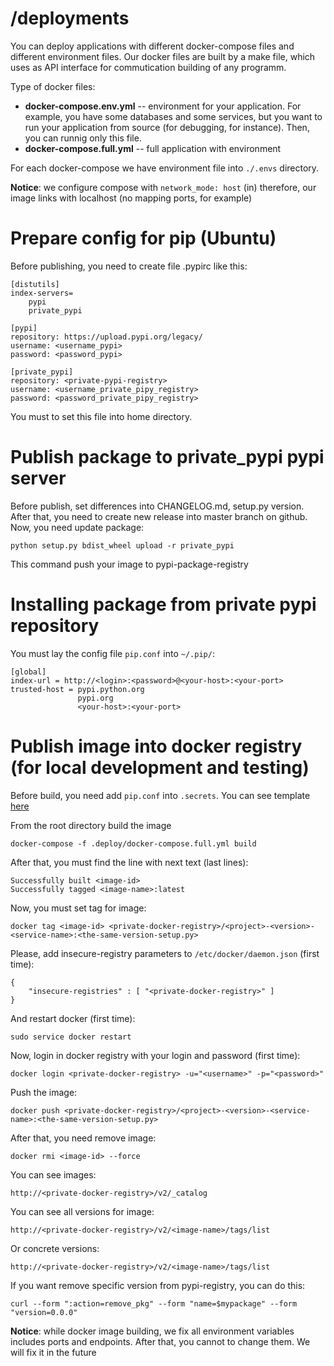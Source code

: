 # /deployments

You can deploy applications with different docker-compose files and different environment files. Our docker files are built by a make file, which uses as API interface for commutication building of any programm.

Type of docker files:

* **docker-compose.env.yml** -- environment for your application. For example, you have some databases and some services, but you want to run your application from source (for debugging, for instance). Then, you can runnig only this file.
* **docker-compose.full.yml** -- full application with environment

For each docker-compose we have environment file into `./.envs` directory.

**Notice**: we configure compose with `network_mode: host` (in) therefore, our image links with localhost (no mapping ports, for example)


# Prepare config for pip (Ubuntu)

Before publishing, you need to create file .pypirc like this:

    [distutils]
    index-servers=
        pypi
        private_pypi
    
    [pypi]
    repository: https://upload.pypi.org/legacy/ 
    username: <username_pypi>
    password: <password_pypi>
    
    [private_pypi]
    repository: <private-pypi-registry>
    username: <username_private_pipy_registry>
    password: <password_private_pipy_registry>
    
You must to set this file into home directory. 

# Publish package to private_pypi pypi server

Before publish, set differences into CHANGELOG.md, setup.py version. After that, you need to create new release into master branch on 
github. Now, you need update package:

    python setup.py bdist_wheel upload -r private_pypi
    
This command push your image to pypi-package-registry

# Installing package from private pypi repository

You must lay the config file `pip.conf` into `~/.pip/`:

    [global]
    index-url = http://<login>:<password>@<your-host>:<your-port>
    trusted-host = pypi.python.org
                   pypi.org
                   <your-host>:<your-port>

# Publish image into docker registry (for local development and testing)

Before build, you need add `pip.conf` into `.secrets`. You can see template [here](https://github.com/Hedgehogues/docker-compose-deploy/blob/master/.deploy/.secrets/pip.conf)

From the root directory build the image

    docker-compose -f .deploy/docker-compose.full.yml build
    
After that, you must find the line with next text (last lines):

    Successfully built <image-id>
    Successfully tagged <image-name>:latest
    
Now, you must set tag for image:

    docker tag <image-id> <private-docker-registry>/<project>-<version>-<service-name>:<the-same-version-setup.py>
    
Please, add insecure-registry parameters to `/etc/docker/daemon.json` (first time):

    {
        "insecure-registries" : [ "<private-docker-registry>" ]
    }
    
And restart docker (first time):

    sudo service docker restart

Now, login in docker registry with your login and password (first time):

    docker login <private-docker-registry> -u="<username>" -p="<password>"
    
Push the image:

    docker push <private-docker-registry>/<project>-<version>-<service-name>:<the-same-version-setup.py>
    
After that, you need remove image:

    docker rmi <image-id> --force

You can see images:

    http://<private-docker-registry>/v2/_catalog
    
You can see all versions for image:

    http://<private-docker-registry>/v2/<image-name>/tags/list
 
Or concrete versions:

    http://<private-docker-registry>/v2/<image-name>/tags/list
    
If you want remove specific version from pypi-registry, you can do this:

    curl --form ":action=remove_pkg" --form "name=$mypackage" --form "version=0.0.0"
    
**Notice**: while docker image building, we fix all environment variables includes ports and endpoints. After that, you cannot to change them. We will fix it in the future
